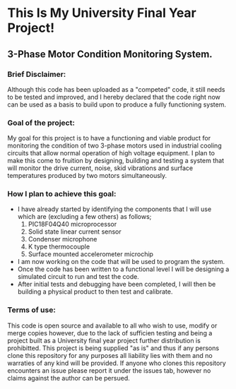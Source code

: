 # This Is My University Final Year Project!

## 3-Phase Motor Condition Monitoring System.

### Brief Disclaimer:
Although this code has been uploaded as a "competed" code, it still needs to be tested and improved, and I hereby declared that the code right now can be used as a basis to build upon to produce a fully functioning system.

### Goal of the project:
My goal for this project is to have a functioning and viable product for monitoring the condition of two 3-phase motors used in industrial cooling circuits that allow normal operation of high voltage equipment. I plan to make this come to fruition by designing, building and testing a system that will monitor the drive current, noise, skid vibrations and surface temperatures produced by two motors simultaneously.

### How I plan to achieve this goal:
- I have already started by identifying the components that I will use which are (excluding a few others) as follows;
  1. PIC18F04Q40 microprocessor
  2. Solid state linear current sensor
  3. Condenser microphone
  4. K type thermocouple
  5. Surface mounted accelerometer microchip
- I am now working on the code that will be used to program the system.
- Once the code has been written to a functional level I will be designing a simulated circuit to run and test the code.
- After initial tests and debugging have been completed, I will then be building a physical product to then test and calibrate.

### Terms of use:
This code is open source and available to all who wish to use, modify or merge copies however, due to the lack of sufficien testing and being a project built as a University final year project further distribution is prohibitted. This project is being supplied "as is" and thus if any persons clone this repository for any purposes all liability lies with them and no warraties of any kind will be provided. If anyone who clones this repository encounters an issue please report it under the issues tab, however no claims against the author can be persued.
